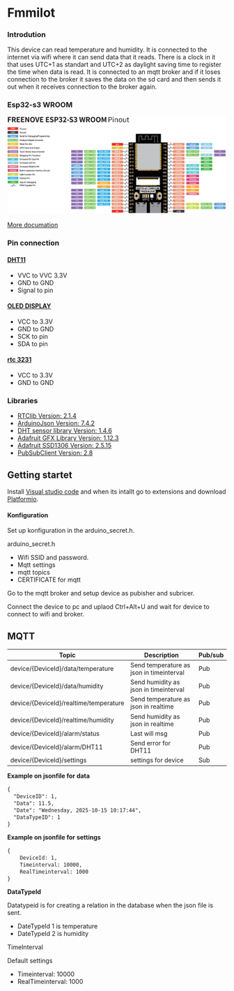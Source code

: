 # FmmiIot

### Introdution

This device can read temperature and humidity. It is connected to the internet via wifi where it can send data that it reads. There is a clock in it that uses UTC+1 as standart and UTC+2 as daylight saving time to register the time when data is read. It is connected to an mqtt broker and if it loses connection to the broker it saves the data on the sd card and then sends it out when it receives connection to the broker again.

### Esp32-s3 WROOM

![Pinout](/docs/Images/Esp32-Pinout.png)

[More documation](https://docs.freenove.com/projects/fnk0085/en/latest/)
### Pin connection

#### [DHT11](https://ebits.dk/products/temperatur-og-fugtighedsmaler-dht11?variant=37535294947494&country=DK&currency=DKK&utm_medium=product_sync&utm_source=google&utm_content=sag_organic&utm_campaign=sag_organic&gad_source=1&gad_campaignid=22147854649&gbraid=0AAAAAohruY3tMekSc3gYaUIvvKqP2uyz5&gclid=CjwKCAjwmNLHBhA4EiwA3ts3mTiPgkO3jFwyt5THXcZOz_EUk1SwqlfzGmhldGVdFjsF_B5JK6sosBoCAW4QAvD_BwE)

- VVC to VVC 3.3V
- GND to GND
- Signal to pin

#### [OLED DISPLAY](https://ardustore.dk/produkt/display-oled-0-96%E2%80%B3-i2c-128x64-module-hvid?gad_source=1&gad_campaignid=21613294775&gbraid=0AAAAAo4di3JYrA-S0BUgA_rib8UlQD3NB&gclid=CjwKCAjwmNLHBhA4EiwA3ts3mfcl3Okdb2zN0NU21foVy_hMQcU66zsDLWxqz2SGFc3zjzoU9w5AORoCVtwQAvD_BwE)

- VCC to 3.3V
- GND to GND
- SCK to pin 
- SDA to pin 

#### [rtc 3231](https://ardustore.dk/produkt/ds3231-rtc-clock-i2c-zs-042-module?gad_source=1&gad_campaignid=21613294775&gbraid=0AAAAAo4di3JYrA-S0BUgA_rib8UlQD3NB&gclid=CjwKCAjwmNLHBhA4EiwA3ts3mb1n_jBsjDmh0RIahdC-VWsoCltn_z-wOSIlWQVgUn9qTSlDL5ZS9xoCCUYQAvD_BwE)

- VCC to 3.3V
- GND to GND


### Libraries
- [RTClib Version: 2.1.4](https://docs.arduino.cc/libraries/rtclib/)
- [ArduinoJson Version: 7.4.2](https://arduinojson.org/)
- [DHT sensor library Version: 1.4.6](https://docs.arduino.cc/libraries/dht-sensor-library/)
- [Adafruit GFX Library Version: 1.12.3](https://docs.arduino.cc/libraries/adafruit-gfx-library/)
- [Adafruit SSD1306 Version: 2.5.15](https://docs.arduino.cc/libraries/adafruit-ssd1306/)
- [PubSubClient Version: 2.8](https://docs.arduino.cc/libraries/pubsubclient/)


## Getting startet

Install [Visual studio code](https://code.visualstudio.com/download) and when its intallt go to extensions and download [Platformio](https://docs.platformio.org/en/latest/integration/ide/vscode.html#quick-start).

#### Konfiguration
Set up konfiguration in the arduino_secret.h. 

arduino_secret.h
- Wifi SSID and password.
- Mqtt settings
- mqtt topics
- CERTIFICATE for mqtt

Go to the mqtt broker and setup device as pubisher and subricer.

Connect the device to pc and uplaod Ctrl+Alt+U and wait for device to connect to wifi and broker.

## MQTT

|  Topic |  Description |  Pub/sub |  
|---|---|---|
|device/{DeviceId}/data/temperature|Send temperature as json in timeinterval   | Pub  |
|device/{DeviceId}/data/humidity|Send humidity as json in timeinterval   |Pub   |
|device/{DeviceId}/realtime/temperature|Send temperature as json in realtime   |Pub   |
|device/{DeviceId}/realtime/humidity|Send humidity as json in realtime   |Pub   |
|device/{DeviceId}/alarm/status|Last will msg   |Pub   |
|device/{DeviceId}/alarm/DHT11|Send error for DHT11   |Pub   |
|device/{DeviceId}/settings|settings for device    |Sub   |

**Example on jsonfile for data**
```
{
  "DeviceID": 1,
  "Data": 11.5,
  "Date": "Wednesday, 2025-10-15 10:17:44",
  "DataTypeID": 1
}
```
**Example on jsonfile for settings**
```
{
    DeviceId: 1,
    Timeinterval: 10000,
    RealTimeinterval: 1000
}
```
**DataTypeId**

Datatypeid is for creating a relation in the database when the json file is sent.

- DateTypeId 1 is temperature
- DateTypeId 2 is humidity

TimeInterval 

Default settings
- Timeinterval: 10000
- RealTimeinterval: 1000